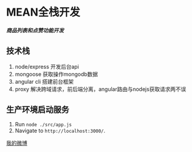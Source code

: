 # MEAN全栈开发
#####   商品列表和点赞功能开发

## 技术栈
<ol>
    <li>node/express 开发后台api</li>
    <li>mongoose 获取操作mongodb数据</li>
    <li>angular cli 搭建前台框架</li>
    <li>proxy 解决跨域请求，前后端分离，angular路由与nodejs获取请求两不误</li>
</ol>

## 生产环境启动服务
1. Run `node ./src/app.js` 
2. Navigate to `http://localhost:3000/`.

[我的微博](http://weibo.com/u/3826537889?refer_flag=1001030201_&is_all=1)